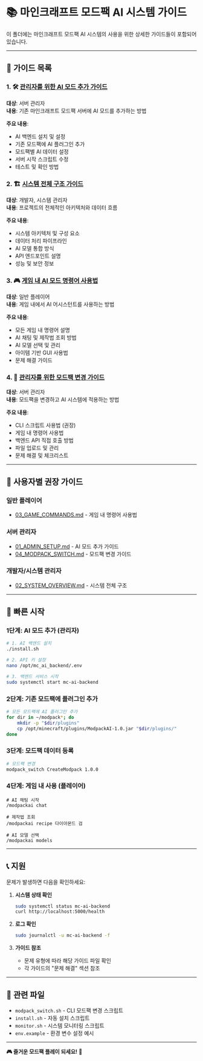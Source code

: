 # 📚 마인크래프트 모드팩 AI 시스템 가이드

이 폴더에는 마인크래프트 모드팩 AI 시스템의 사용을 위한 상세한 가이드들이 포함되어 있습니다.

---

## 📖 가이드 목록

### 1. 🛠️ [관리자를 위한 AI 모드 추가 가이드](01_ADMIN_SETUP.md)
**대상**: 서버 관리자  
**내용**: 기존 마인크래프트 모드팩 서버에 AI 모드를 추가하는 방법

**주요 내용**:
- AI 백엔드 설치 및 설정
- 기존 모드팩에 AI 플러그인 추가
- 모드팩별 AI 데이터 설정
- 서버 시작 스크립트 수정
- 테스트 및 확인 방법

### 2. 🏗️ [시스템 전체 구조 가이드](02_SYSTEM_OVERVIEW.md)
**대상**: 개발자, 시스템 관리자  
**내용**: 프로젝트의 전체적인 아키텍처와 데이터 흐름

**주요 내용**:
- 시스템 아키텍처 및 구성 요소
- 데이터 처리 파이프라인
- AI 모델 통합 방식
- API 엔드포인트 설명
- 성능 및 보안 정보

### 3. 🎮 [게임 내 AI 모드 명령어 사용법](03_GAME_COMMANDS.md)
**대상**: 일반 플레이어  
**내용**: 게임 내에서 AI 어시스턴트를 사용하는 방법

**주요 내용**:
- 모든 게임 내 명령어 설명
- AI 채팅 및 제작법 조회 방법
- AI 모델 선택 및 관리
- 아이템 기반 GUI 사용법
- 문제 해결 가이드

### 4. 🔄 [관리자를 위한 모드팩 변경 가이드](04_MODPACK_SWITCH.md)
**대상**: 서버 관리자  
**내용**: 모드팩을 변경하고 AI 시스템에 적용하는 방법

**주요 내용**:
- CLI 스크립트 사용법 (권장)
- 게임 내 명령어 사용법
- 백엔드 API 직접 호출 방법
- 파일 업로드 및 관리
- 문제 해결 및 체크리스트

---

## 🎯 사용자별 권장 가이드

### **일반 플레이어**
- [03_GAME_COMMANDS.md](03_GAME_COMMANDS.md) - 게임 내 명령어 사용법

### **서버 관리자**
- [01_ADMIN_SETUP.md](01_ADMIN_SETUP.md) - AI 모드 추가 가이드
- [04_MODPACK_SWITCH.md](04_MODPACK_SWITCH.md) - 모드팩 변경 가이드

### **개발자/시스템 관리자**
- [02_SYSTEM_OVERVIEW.md](02_SYSTEM_OVERVIEW.md) - 시스템 전체 구조

---

## 🚀 빠른 시작

### **1단계: AI 모드 추가 (관리자)**
```bash
# 1. AI 백엔드 설치
./install.sh

# 2. API 키 설정
nano /opt/mc_ai_backend/.env

# 3. 백엔드 서비스 시작
sudo systemctl start mc-ai-backend
```

### **2단계: 기존 모드팩에 플러그인 추가**
```bash
# 모든 모드팩에 AI 플러그인 추가
for dir in ~/modpack*; do
    mkdir -p "$dir/plugins"
    cp /opt/minecraft/plugins/ModpackAI-1.0.jar "$dir/plugins/"
done
```

### **3단계: 모드팩 데이터 등록**
```bash
# 모드팩 변경
modpack_switch CreateModpack 1.0.0
```

### **4단계: 게임 내 사용 (플레이어)**
```
# AI 채팅 시작
/modpackai chat

# 제작법 조회
/modpackai recipe 다이아몬드 검

# AI 모델 선택
/modpackai models
```

---

## 📞 지원

문제가 발생하면 다음을 확인하세요:

1. **시스템 상태 확인**
   ```bash
   sudo systemctl status mc-ai-backend
   curl http://localhost:5000/health
   ```

2. **로그 확인**
   ```bash
   sudo journalctl -u mc-ai-backend -f
   ```

3. **가이드 참조**
   - 문제 유형에 따라 해당 가이드 파일 확인
   - 각 가이드의 "문제 해결" 섹션 참조

---

## 🔗 관련 파일

- `modpack_switch.sh` - CLI 모드팩 변경 스크립트
- `install.sh` - 자동 설치 스크립트
- `monitor.sh` - 시스템 모니터링 스크립트
- `env.example` - 환경 변수 설정 예시

---

**🎮 즐거운 모드팩 플레이 되세요!** 🚀 